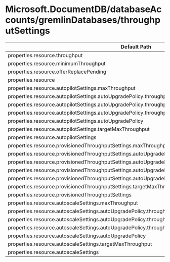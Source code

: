 # Microsoft.DocumentDB/databaseAccounts/gremlinDatabases/throughputSettings

| Default Path | Alias |
|---|---|
| properties.resource.throughput | Microsoft.DocumentDB/databaseAccounts/gremlinDatabases/throughputSettings/default.resource.throughput |
| properties.resource.minimumThroughput | Microsoft.DocumentDB/databaseAccounts/gremlinDatabases/throughputSettings/default.resource.minimumThroughput |
| properties.resource.offerReplacePending | Microsoft.DocumentDB/databaseAccounts/gremlinDatabases/throughputSettings/default.resource.offerReplacePending |
| properties.resource | Microsoft.DocumentDB/databaseAccounts/gremlinDatabases/throughputSettings/default.resource |
| properties.resource.autopilotSettings.maxThroughput | Microsoft.DocumentDB/databaseAccounts/gremlinDatabases/throughputSettings/default.resource.autopilotSettings.maxThroughput |
| properties.resource.autopilotSettings.autoUpgradePolicy.throughputPolicy.isEnabled | Microsoft.DocumentDB/databaseAccounts/gremlinDatabases/throughputSettings/default.resource.autopilotSettings.autoUpgradePolicy.throughputPolicy.isEnabled |
| properties.resource.autopilotSettings.autoUpgradePolicy.throughputPolicy.incrementPercent | Microsoft.DocumentDB/databaseAccounts/gremlinDatabases/throughputSettings/default.resource.autopilotSettings.autoUpgradePolicy.throughputPolicy.incrementPercent |
| properties.resource.autopilotSettings.autoUpgradePolicy.throughputPolicy | Microsoft.DocumentDB/databaseAccounts/gremlinDatabases/throughputSettings/default.resource.autopilotSettings.autoUpgradePolicy.throughputPolicy |
| properties.resource.autopilotSettings.autoUpgradePolicy | Microsoft.DocumentDB/databaseAccounts/gremlinDatabases/throughputSettings/default.resource.autopilotSettings.autoUpgradePolicy |
| properties.resource.autopilotSettings.targetMaxThroughput | Microsoft.DocumentDB/databaseAccounts/gremlinDatabases/throughputSettings/default.resource.autopilotSettings.targetMaxThroughput |
| properties.resource.autopilotSettings | Microsoft.DocumentDB/databaseAccounts/gremlinDatabases/throughputSettings/default.resource.autopilotSettings |
| properties.resource.provisionedThroughputSettings.maxThroughput | Microsoft.DocumentDB/databaseAccounts/gremlinDatabases/throughputSettings/default.resource.provisionedThroughputSettings.maxThroughput |
| properties.resource.provisionedThroughputSettings.autoUpgradePolicy.throughputPolicy.isEnabled | Microsoft.DocumentDB/databaseAccounts/gremlinDatabases/throughputSettings/default.resource.provisionedThroughputSettings.autoUpgradePolicy.throughputPolicy.isEnabled |
| properties.resource.provisionedThroughputSettings.autoUpgradePolicy.throughputPolicy.incrementPercent | Microsoft.DocumentDB/databaseAccounts/gremlinDatabases/throughputSettings/default.resource.provisionedThroughputSettings.autoUpgradePolicy.throughputPolicy.incrementPercent |
| properties.resource.provisionedThroughputSettings.autoUpgradePolicy.throughputPolicy | Microsoft.DocumentDB/databaseAccounts/gremlinDatabases/throughputSettings/default.resource.provisionedThroughputSettings.autoUpgradePolicy.throughputPolicy |
| properties.resource.provisionedThroughputSettings.autoUpgradePolicy | Microsoft.DocumentDB/databaseAccounts/gremlinDatabases/throughputSettings/default.resource.provisionedThroughputSettings.autoUpgradePolicy |
| properties.resource.provisionedThroughputSettings.targetMaxThroughput | Microsoft.DocumentDB/databaseAccounts/gremlinDatabases/throughputSettings/default.resource.provisionedThroughputSettings.targetMaxThroughput |
| properties.resource.provisionedThroughputSettings | Microsoft.DocumentDB/databaseAccounts/gremlinDatabases/throughputSettings/default.resource.provisionedThroughputSettings |
| properties.resource.autoscaleSettings.maxThroughput | Microsoft.DocumentDB/databaseAccounts/gremlinDatabases/throughputSettings/default.resource.autoscaleSettings.maxThroughput |
| properties.resource.autoscaleSettings.autoUpgradePolicy.throughputPolicy.isEnabled | Microsoft.DocumentDB/databaseAccounts/gremlinDatabases/throughputSettings/default.resource.autoscaleSettings.autoUpgradePolicy.throughputPolicy.isEnabled |
| properties.resource.autoscaleSettings.autoUpgradePolicy.throughputPolicy.incrementPercent | Microsoft.DocumentDB/databaseAccounts/gremlinDatabases/throughputSettings/default.resource.autoscaleSettings.autoUpgradePolicy.throughputPolicy.incrementPercent |
| properties.resource.autoscaleSettings.autoUpgradePolicy.throughputPolicy | Microsoft.DocumentDB/databaseAccounts/gremlinDatabases/throughputSettings/default.resource.autoscaleSettings.autoUpgradePolicy.throughputPolicy |
| properties.resource.autoscaleSettings.autoUpgradePolicy | Microsoft.DocumentDB/databaseAccounts/gremlinDatabases/throughputSettings/default.resource.autoscaleSettings.autoUpgradePolicy |
| properties.resource.autoscaleSettings.targetMaxThroughput | Microsoft.DocumentDB/databaseAccounts/gremlinDatabases/throughputSettings/default.resource.autoscaleSettings.targetMaxThroughput |
| properties.resource.autoscaleSettings | Microsoft.DocumentDB/databaseAccounts/gremlinDatabases/throughputSettings/default.resource.autoscaleSettings |

